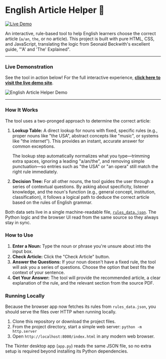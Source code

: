 # English Article Helper 📖

[![Live Demo](https://img.shields.io/badge/Live-Demo-brightgreen?style=for-the-badge&logo=github)](https://micahammon.github.io/article-helper/index.html)

An interactive, rule-based tool to help English learners choose the correct article (`a/an`, `the`, or no article). This project is built with pure HTML, CSS, and JavaScript, translating the logic from Seonaid Beckwith's excellent guide, "'A' and 'The' Explained".

---

### Live Demonstration

See the tool in action below! For the full interactive experience, **[click here to visit the live demo site](https://micahammon.github.io/article-helper/)**.

![English Article Helper Demo](demo.gif)

---

### How It Works

The tool uses a two-pronged approach to determine the correct article:

1.  **Lookup Table:** A direct lookup for nouns with fixed, specific rules (e.g., proper nouns like "the USA", abstract concepts like "music", or systems like "the internet"). This provides an instant, accurate answer for common exceptions.

    The lookup step automatically normalizes what you type—trimming extra spaces, ignoring a leading "a/an/the", and removing simple punctuation—so entries such as "the USA" or "an opera" still match the right rule immediately.

2.  **Decision Tree:** For all other nouns, the tool guides the user through a series of contextual questions. By asking about specificity, listener knowledge, and the noun's function (e.g., general concept, institution, classification), it follows a logical path to deduce the correct article based on the rules of English grammar.

Both data sets live in a single machine-readable file, [`rules_data.json`](rules_data.json). The Python logic and the browser UI read from the same source so they always stay in sync.

### How to Use

1.  **Enter a Noun:** Type the noun or phrase you're unsure about into the input box.
2.  **Check Article:** Click the "Check Article" button.
3.  **Answer the Questions:** If your noun doesn't have a fixed rule, the tool will ask you a series of questions. Choose the option that best fits the context of your sentence.
4.  **Get Your Answer:** The tool will provide the recommended article, a clear explanation of the rule, and the relevant section from the source PDF.

### Running Locally

Because the browser app now fetches its rules from `rules_data.json`, you should serve the files over HTTP when running locally.

1.  Clone this repository or download the project files.
2.  From the project directory, start a simple web server: `python -m http.server`
3.  Open `http://localhost:8000/index.html` in any modern web browser.

The Tkinter desktop app (`app.py`) reads the same JSON file, so no extra setup is required beyond installing its Python dependencies.